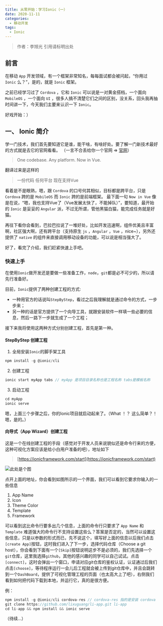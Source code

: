 ```yaml
---
title: 从零开始：学习Ionic（一）
date: 2020-11-11
categories: 
  - 移动开发
tags: 
  - Ionic
---
```


> 作者：李旭光
> 引用请标明出处

## 前言

在移动 `App` 开发领域，有一个框架非常知名，每每面试都会被问起，“你用过 `Ionic` 么？”，是的，就是 `Ionic` 框架。

之前已经学习过了 `Cordova` ，它和 `Ionic` 可以说是一对黄金搭档，一个面向 `MobileOS` ，一个面向 `UI` ，很多人搞不清楚它们之间的区别，没关系，回头我再抽时间讲一下，今天我们主要来认识一下 `Ionic`。

好戏开始：）

<!-- more -->
## 一、 Ionic 简介
学一门技术，我们首先要知道它是谁，能干啥，有啥好处。要了解一门新技术最好的方式就是去它的官网看看。
（一言不合丢给你一个官网 ⇒ [官网](https://ionicframework.com/)）

> One codebase.
Any platform.
Now in Vue.

翻译过来是这样的

> 一份代码
任何平台
现在支持Vue

看着是不是眼熟，嗯，跟 `Cordova` 的口号何其相似，目标都是跨平台，只是 `Cordova` 跨的是 `MobileOS` 而 `Ionic` 跨的是前端框架。
最下面一句 `Now in Vue` 像是在说，“嗯，我也支持Vue了（Vue发展太快了，不能掉队）”，要知道，最开始的 `Ionic` 是妥妥的 `Angular` 派，不过无所谓，管他黑猫白猫，能完成任务就是好猫。

再往下看你会看到，巴拉巴拉说了一堆好处，比如开发迅速啊，组件优美且丰富啊，社区强大啊，还有跨平台（支持原生 `js` ，`Angular` ，`Vue` ，nice~），另外还提供了 `native` 的组件来直接调用移动设备的功能，可以说是相当强大了。

好了，看完了介绍，我们赶紧快速上手吧。
### 快速上手
在使用`Ionic`做开发还是要做一些准备工作，`node`，`git`都是必不可少的，所以请先行准备好。

目前，`Ionic`提供了两种创建工程的方式:
* 一种用官方的话说叫`StepByStep`，看过之后我理解就是通过命令的方式，一步步来；
* 另一种的话是官方提供了一个向导工具，就跟安装软件一样填一些必要的信息，然后一路下一步就生成了一个工程；

接下来我将使用这两种方式分别创建工程，首先是第一种。
#### StepByStep 创建工程
1. 全局安装`Ionic`的脚手架工具
``` js
npm install -g @ionic/cli
```
2. 创建工程
``` js
ionic start myApp tabs // myApp 是项目目录名称也是工程名称 tabs是模板名称
```
3. 启动工程
``` js
cd myApp
ionic serve
```

嗯，上面三个步骤之后，你的Ionic项目就启动起来了。（What ！？ 这么简单？！ 嗯，是的。）

#### 向导式（App Wizard）创建工程
这是一个在线创建工程的手段（感觉对于开发人员来说貌似还是命令行来的方便，这种可视化方案应该是给小白用户准备的吧），地址如下
> [https://ionicframework.com/start](https://ionicframework.com/start)

![此处是个图]()

点开上面的地址，你会看到如图所示的一个界面，我们可以看到它要求你输入的一些信息
1. App Name
2. Icon
3. Theme Color
4. Template
5. Framework

可以看到这比命令行要多出几个信息，上面的命令行只要求了 `App Name` 和 `Template` 难道强大的命令行不支持设置这些么？答案是否定的，当然可以设置这些信息，只是以参数的形式而已，先不说这个，填写好上面的信息以后我们点击`[create App]`按钮，这时我们进入了下一步，选择代码仓库（Choose a git host），你会看到下面有一个`[Skip]`按钮说明这步不是必须的，我们先选择一个`git`仓库，这里我选择`github`，其他的感兴趣的同学可以自己试试。点击`[connect]`，这时会弹出一个窗口，申请对应git仓库的鉴权认证，认证通过后我们点击`[choose]`，等待程序运行一会儿后工程就会被上传到git仓库中，并且会跳转到一个`DashBoard`，提供了可视化管理工程的页面（也太高大上了吧），右侧我们看到如何把代码下载到本地，并运行它，真的是很方便。

例：
``` js
npm install -g @ionic/cli cordova-res // cordova-res 指的是安装 cordova 的开发依赖，因为除 cordova 之外还可以选择如 phonegap 之类的MobileOS 框架
git clone https://github.com/lixuguang/li-app.git li-app
cd li-app && npm install && ionic serve
```
（待续...）

